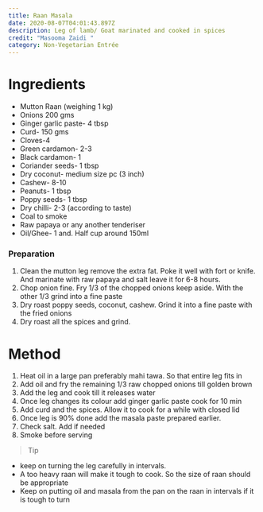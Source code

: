 ```yaml
---
title: Raan Masala
date: 2020-08-07T04:01:43.897Z
description: Leg of lamb/ Goat marinated and cooked in spices
credit: "Masooma Zaidi "
category: Non-Vegetarian Entrée
---
```

# Ingredients

* Mutton Raan (weighing 1 kg)
* Onions 200 gms
* Ginger garlic paste- 4 tbsp
* Curd- 150 gms
* Cloves-4
* Green cardamon- 2-3
* Black cardamon- 1
* Coriander seeds- 1 tbsp
* Dry coconut- medium size pc (3 inch)
* Cashew- 8-10
* Peanuts- 1 tbsp
* Poppy seeds- 1 tbsp
* Dry chilli- 2-3 (according to taste)
* Coal to smoke
* Raw papaya or any another tenderiser 
* Oil/Ghee- 1 and. Half cup around 150ml

### Preparation

1. Clean the mutton leg remove the extra fat. Poke it well with fort or knife. And marinate with raw papaya and salt leave it for 6-8 hours. 
2. Chop onion fine. Fry 1/3 of the chopped onions keep aside. With the other 1/3 grind into a fine paste
3. Dry roast poppy seeds, coconut, cashew. Grind it into a fine paste with the fried onions
4. Dry roast all the spices and grind.

# Method

1. Heat oil in a large pan preferably mahi tawa. So that entire leg fits in  
2. Add oil and fry the remaining 1/3 raw chopped onions till golden brown
3. Add the leg and cook till it releases water
4. Once leg changes its colour add ginger garlic paste cook for 10 min
5. Add curd and the spices. Allow it to cook for a while with closed lid
6. Once leg is 90% done add the masala paste prepared earlier.
7. Check salt. Add if needed
8. Smoke before serving

> Tip
- keep on turning the leg carefully in intervals. 
- A too heavy raan will make it tough to cook. So the size of raan should be appropriate
- Keep on putting oil and masala from the pan on the raan in intervals if it is tough to turn
